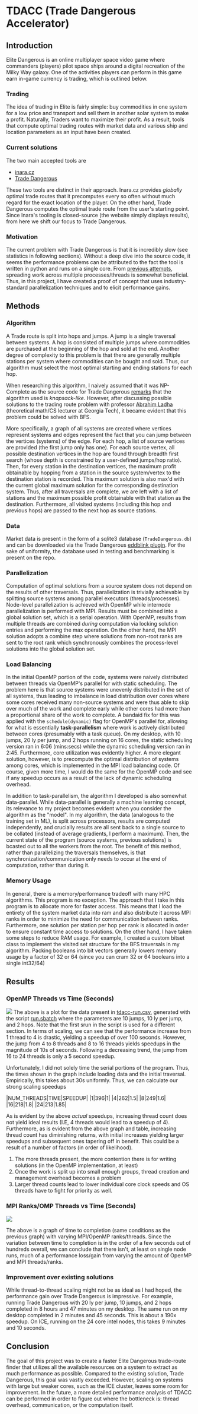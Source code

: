 # TDACC (Trade Dangerous Accelerator)

## Introduction
Elite Dangerous is an online multiplayer space video game where commanders (players) pilot space ships around a digital recreation of the Milky Way galaxy. One of the activities players can perform in this game earn in-game currency is trading, which is outlined below.

### Trading
The idea of trading in Elite is fairly simple: buy commodities in one system for a low price and transport and sell them in another solar system to make a profit. Naturally, Traders want to maximize their profit. As a result, tools that compute optimal trading routes with market data and various ship and location parameters as an input have been created.

### Current solutions
The two main accepted tools are
* [inara.cz](https://inara.cz/elite/market-traderoutes/)
* [Trade Dangerous](https://github.com/eyeonus/Trade-Dangerous)

These two tools are distinct in their approach. Inara.cz provides *globally* optimal trade routes that it precomputes every so often without much regard for the exact location of the player. On the other hand, Trade Dangerous computes the optimal trade route from the user's starting point. Since Inara's tooling is closed-source (the website simply displays results), from here we shift our focus to Trade Dangerous.

### Motivation
The current problem with Trade Dangerous is that it is incredibly slow (see statistics in following sections). Without a deep dive into the source code, it seems the performance problems can be attributed to the fact the tool is written in python and runs on a single core. From [previous attempts](https://github.com/eyeonus/Trade-Dangerous/pull/197), spreading work across multiple processes/threads is somewhat beneficial. Thus, in this project, I have created a proof of concept that uses industry-standard parallelization techniques and to elicit performance gains.

## Methods
### Algorithm
A Trade route is split into hops and jumps. A jump is a single traversal between systems. A hop is consisted of multiple jumps where commodities are purchased at the beginning of the hop and sold at the end. Another degree of complexity to this problem is that there are generally multiple stations per system where commodities can be bought and sold. Thus, our algorithm must select the most optimal starting and ending stations for each hop.

When researching this algorithm, I naively assumed that it was NP-Complete as the source code for Trade Dangerous [remarks](https://github.com/eyeonus/Trade-Dangerous/blob/7748478e4a19cfff9973b9c6c23b159167e2c1d6/tradedangerous/tradecalc.py#L657) that the algorithm used is *knapsack-like*. However, after discussing possible solutions to the trading route problem with professor [Abrahim Ladha](https://ladha.me/) (theoretical math/CS lecturer at Georgia Tech), it became evident that this problem could be solved with BFS.

More specifically, a graph of all systems are created where vertices represent systems and edges represent the fact that you can jump between the vertices (systems) of the edge. For each hop, a list of source vertices are provided (the first jump only has one). For each source vertex, all possible destination vertices in the hop are found through breadth first search (whose depth is constrained by a user-defined jumps/hop ratio). Then, for every station in the destination vertices, the maximum profit obtainable by hopping from a station in the source system/vertex to the destination station is recorded. This maximum solution is also max'd with the current global maximum solution for the corresponding destination system. Thus, after all traversals are complete, we are left with a list of stations and the maximum possible profit obtainable with that station as the destination. Furthermore, all visited systems (including this hop and previous hops) are passed to the next hop as source stations.

### Data
Market data is present in the form of a sqlite3 database (`TradeDangerous.db`) and can be downloaded via the Trade Dangerous [eddblink plugin](https://github.com/eyeonus/Trade-Dangerous/wiki/Plugin-Options#eddblink). For the sake of uniformity, the database used in testing and benchmarking is present on the repo.

### Parallelization
Computation of optimal solutions from a source system does not depend on the results of other traversals. Thus, parallelization is trivially achievable by splitting source systems among parallel executors (threads/processes). Node-level parallelization is achieved with OpenMP while internode parallelization is performed with MPI. Results must be combined into a global solution set, which is a serial operation. With OpenMP, results from multiple threads are combined *during* computation via locking solution entries and performing the max operation. On the other hand, the MPI solution adopts a combine step where solutions from non-root ranks are sent to the root rank which synchronously combines the process-level solutions into the global solution set.

### Load Balancing
In the initial OpenMP portion of the code, systems were naively distributed between threads via OpenMP's parallel for with static scheduling. The problem here is that source systems were unevenly distributed in the set of all systems, thus leading to imbalance in load distribution over cores where some cores received many non-source systems and were thus able to skip over much of the work and complete early while other cores had more than a proportional share of the work to complete. A bandaid fix for this was applied with the `schedule(dynamic)` flag for OpenMP's parallel for, allowing for what is essentially **task-parallelism** where work is actively distributed between cores (presumably with a task queue). On my desktop, with 10 jumps, 20 ly per jump, and 2 hops running on 16 cores, the static scheduling version ran in 6:06 (mins:secs) while the dynamic scheduling version ran in 2:45. Furthermore, core utilization was evidently higher. A more elegant solution, however, is to precompute the optimal distribution of systems among cores, which is implemented in the MPI load balancing code. Of course, given more time, I would do the same for the OpenMP code and see if any speedup occurs as a result of the lack of dynamic scheduling overhead.

In addition to task-parallelism, the algorithm I developed is also somewhat data-parallel. While data-parallel is generally a machine learning concept, its relevance to my project becomes evident when you consider the algorithm as the "model". In my algorithm, the data (analogous to the training set in ML), is split across processors, results are computed independently, and crucially results are all sent back to a single source to be collated (instead of average gradients, I perform a maximum). Then, the current state of the program (source systems, previous solutions) is bcasted out to all the workers from the root. The benefit of this method, rather than parallelizing the traversals themselves, is that synchronization/communication only needs to occur at the end of computation, rather than during it.

### Memory Usage
In general, there is a memory/performance tradeoff with many HPC algorithms. This program is no exception. The approach that I take in this program is to allocate more for faster access. This means that I load the entirety of the system market data into ram and also distribute it across MPI ranks in order to minimize the need for communication between ranks. Furthermore, one solution per station per hop per rank is allocated in order to ensure constant time access to solutions. On the other hand, I have taken some steps to reduce RAM usage. For example, I created a custom bitset class to implement the visited set structure for the BFS traversals in my algorithm. Packing booleans into bit vectors generally lowers memory usage by a factor of 32 or 64 (since you can cram 32 or 64 booleans into a single int32/64)

## Results

### OpenMP Threads vs Time (Seconds)
![](threads.png)
The above is a plot for the data present in [tdacc-run.csv](tdacc-run.csv), generated with the script [run.sbatch](run.sbatch) where the parameters are 10 jumps, 10 ly per jump, and 2 hops. Note that the first srun in the script is used for a different section. In terms of scaling, we can see that the performance increase from 1 thread to 4 is drastic, yielding a speedup of over 100 seconds. However, the jump from 4 to 8 threads and 8 to 16 threads yields speedups in the magnitude of 10s of seconds. Following a decreasing trend, the jump from 16 to 24 threads is only a 5 second speedup.

Unfortunately, I did not solely time the serial portions of the program. Thus, the times shown in the graph include loading data and the initial traversal. Empirically, this takes about 30s uniformly. Thus, we can calculate our strong scaling speedups

|NUM_THREADS|TIME|SPEEDUP|
|1|396|1|
|4|262|1.5|
|8|249|1.6|
|16|218|1.8|
|24|213|1.85|

As is evident by the above *actual* speedups, increasing thread count does not yield ideal results (I.E, 4 threads would lead to a speedup of 4). Furthermore, as is evident from the above graph and table, increasing thread count has diminishing returns, with initial increases yielding larger speedups and subsequent ones tapering off in benefit. This could be a result of a number of factors (in order of likelihood).
1. The more threads present, the more contention there is for writing solutions (in the OpenMP implementation, at least)
2. Once the work is split up into small enough groups, thread creation and management overhead becomes a problem
3. Larger thread counts lead to lower individual core clock speeds and OS threads have to fight for priority as well.

### MPI Ranks/OMP Threads vs Time (Seconds)
![](mpiomp.png)

The above is a graph of time to completion (same conditions as the previous graph) with varying MPI/OpenMP ranks/threads. Since the variation between time to completion is in the order of a few seconds out of hundreds overall, we can conclude that there isn't, at least on single node runs, much of a performance loss/gain from varying the amount of OpenMP and MPI threads/ranks.

### Improvement over existing solutions
While thread-to-thread scaling might not be as ideal as I had hoped, the performance gain over Trade Dangerous is impressive. For example, running Trade Dangerous with 20 ly per jump, 10 jumps, and 2 hops completed in 8 hours and 47 minutes on my desktop. The same run on my desktop completed in 2 minutes and 45 seconds. This is about a 190x speedup. On ICE, running on the 24 core intel nodes, this takes 9 minutes and 10 seconds.

## Conclusion

The goal of this project was to create a faster Elite Dangerous trade-route finder that utilizes all the available resources on a system to extract as much performance as possible. Compared to the existing solution, Trade Dangerous, this goal was vastly exceeded. However, scaling on systems with large but weaker cores, such as the ICE cluster, leaves some room for improvement. In the future, a more detailed performance analysis of TDACC can be performed in order to figure out where the bottleneck is: thread overhead, communication, or the computation itself.
